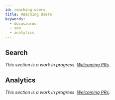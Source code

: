```yaml
---
id: reaching-users
title: Reaching Users
keywords:
  - docusaurus
  - seo
  - analytics
---
```


## Search

_This section is a work in progress. [Welcoming PRs](https://github.com/facebook/docusaurus/issues/1640)._

<!--

References
---
- [Docusaurus v1 search](https://docusaurus.io/docs/en/search)
- [Algolia documentation](https://www.algolia.com/doc/)
-->

## Analytics

_This section is a work in progress. [Welcoming PRs](https://github.com/facebook/docusaurus/issues/1640)._

<!--

Cover actual usage guidelines of adding analytics to sites.

References
---
- [source code](packages/docusaurus-plugin-google-analytics/src/index.js)
- [plugins](plugins.md)

-->
